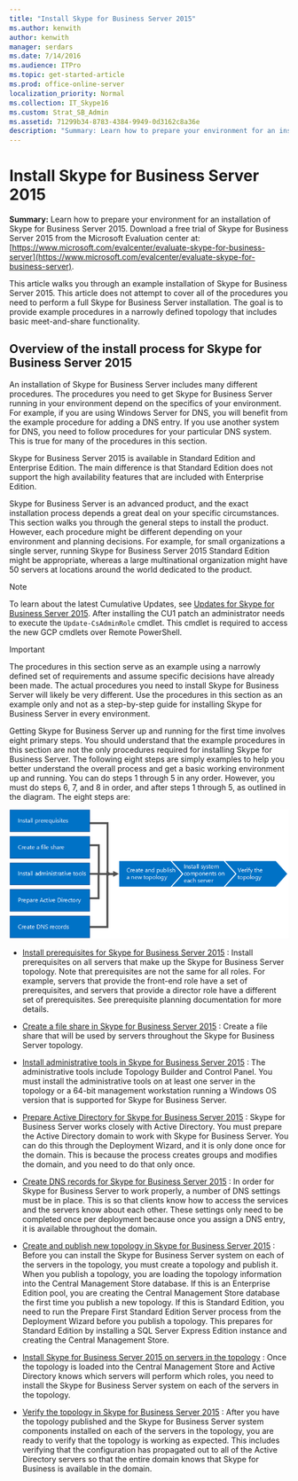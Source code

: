 ```yaml
---
title: "Install Skype for Business Server 2015"
ms.author: kenwith
author: kenwith
manager: serdars
ms.date: 7/14/2016
ms.audience: ITPro
ms.topic: get-started-article
ms.prod: office-online-server
localization_priority: Normal
ms.collection: IT_Skype16
ms.custom: Strat_SB_Admin
ms.assetid: 71299b34-8783-4384-9949-0d3162c8a36e
description: "Summary: Learn how to prepare your environment for an installation of Skype for Business Server 2015. Download a free trial of Skype for Business Server 2015 from the Microsoft Evaluation center at: https://www.microsoft.com/evalcenter/evaluate-skype-for-business-server."
---
```


# Install Skype for Business Server 2015
 
**Summary:** Learn how to prepare your environment for an installation of Skype for Business Server 2015. Download a free trial of Skype for Business Server 2015 from the Microsoft Evaluation center at:[https://www.microsoft.com/evalcenter/evaluate-skype-for-business-server](https://www.microsoft.com/evalcenter/evaluate-skype-for-business-server).
  
This article walks you through an example installation of Skype for Business Server 2015. This article does not attempt to cover all of the procedures you need to perform a full Skype for Business Server installation. The goal is to provide example procedures in a narrowly defined topology that includes basic meet-and-share functionality.
  
## Overview of the install process for Skype for Business Server 2015

An installation of Skype for Business Server includes many different procedures. The procedures you need to get Skype for Business Server running in your environment depend on the specifics of your environment. For example, if you are using Windows Server for DNS, you will benefit from the example procedure for adding a DNS entry. If you use another system for DNS, you need to follow procedures for your particular DNS system. This is true for many of the procedures in this section.
  
Skype for Business Server 2015 is available in Standard Edition and Enterprise Edition. The main difference is that Standard Edition does not support the high availability features that are included with Enterprise Edition. 
  
Skype for Business Server is an advanced product, and the exact installation process depends a great deal on your specific circumstances. This section walks you through the general steps to install the product. However, each procedure might be different depending on your environment and planning decisions. For example, for small organizations a single server, running Skype for Business Server 2015 Standard Edition might be appropriate, whereas a large multinational organization might have 50 servers at locations around the world dedicated to the product.
  
> [!NOTE]
> To learn about the latest Cumulative Updates, see [Updates for Skype for Business Server 2015](https://support.microsoft.com/en-us/kb/3061064). After installing the CU1 patch an administrator needs to execute the  `Update-CsAdminRole` cmdlet. This cmdlet is required to access the new GCP cmdlets over Remote PowerShell.
  
> [!IMPORTANT]
> The procedures in this section serve as an example using a narrowly defined set of requirements and assume specific decisions have already been made. The actual procedures you need to install Skype for Business Server will likely be very different. Use the procedures in this section as an example only and not as a step-by-step guide for installing Skype for Business Server in every environment. 
  
Getting Skype for Business Server up and running for the first time involves eight primary steps. You should understand that the example procedures in this section are not the only procedures required for installing Skype for Business Server. The following eight steps are simply examples to help you better understand the overall process and get a basic working environment up and running. You can do steps 1 through 5 in any order. However, you must do steps 6, 7, and 8 in order, and after steps 1 through 5, as outlined in the diagram. The eight steps are:
  
![Overview of install process.](../../media/b1a59b39-a7f0-4781-ac4d-2dfef7ca3700.png)
  
- [Install prerequisites for Skype for Business Server 2015](install-prerequisites.md) : Install prerequisites on all servers that make up the Skype for Business Server topology. Note that prerequisites are not the same for all roles. For example, servers that provide the front-end role have a set of prerequisites, and servers that provide a director role have a different set of prerequisites. See prerequisite planning documentation for more details.
    
- [Create a file share in Skype for Business Server 2015](create-a-file-share.md) : Create a file share that will be used by servers throughout the Skype for Business Server topology.
    
- [Install administrative tools in Skype for Business Server 2015](install-administrative-tools.md) : The administrative tools include Topology Builder and Control Panel. You must install the administrative tools on at least one server in the topology or a 64-bit management workstation running a Windows OS version that is supported for Skype for Business Server.
    
- [Prepare Active Directory for Skype for Business Server 2015](prepare-active-directory-0.md) : Skype for Business Server works closely with Active Directory. You must prepare the Active Directory domain to work with Skype for Business Server. You can do this through the Deployment Wizard, and it is only done once for the domain. This is because the process creates groups and modifies the domain, and you need to do that only once.
    
- [Create DNS records for Skype for Business Server 2015](create-dns-records.md) : In order for Skype for Business Server to work properly, a number of DNS settings must be in place. This is so that clients know how to access the services and the servers know about each other. These settings only need to be completed once per deployment because once you assign a DNS entry, it is available throughout the domain.
    
- [Create and publish new topology in Skype for Business Server 2015](create-and-publish-new-topology.md) : Before you can install the Skype for Business Server system on each of the servers in the topology, you must create a topology and publish it. When you publish a topology, you are loading the topology information into the Central Management Store database. If this is an Enterprise Edition pool, you are creating the Central Management Store database the first time you publish a new topology. If this is Standard Edition, you need to run the Prepare First Standard Edition Server process from the Deployment Wizard before you publish a topology. This prepares for Standard Edition by installing a SQL Server Express Edition instance and creating the Central Management Store.
    
- [Install Skype for Business Server 2015 on servers in the topology](install-skype-for-business-server.md) : Once the topology is loaded into the Central Management Store and Active Directory knows which servers will perform which roles, you need to install the Skype for Business Server system on each of the servers in the topology.
    
- [Verify the topology in Skype for Business Server 2015](verify-the-topology.md) : After you have the topology published and the Skype for Business Server system components installed on each of the servers in the topology, you are ready to verify that the topology is working as expected. This includes verifying that the configuration has propagated out to all of the Active Directory servers so that the entire domain knows that Skype for Business is available in the domain.
    

